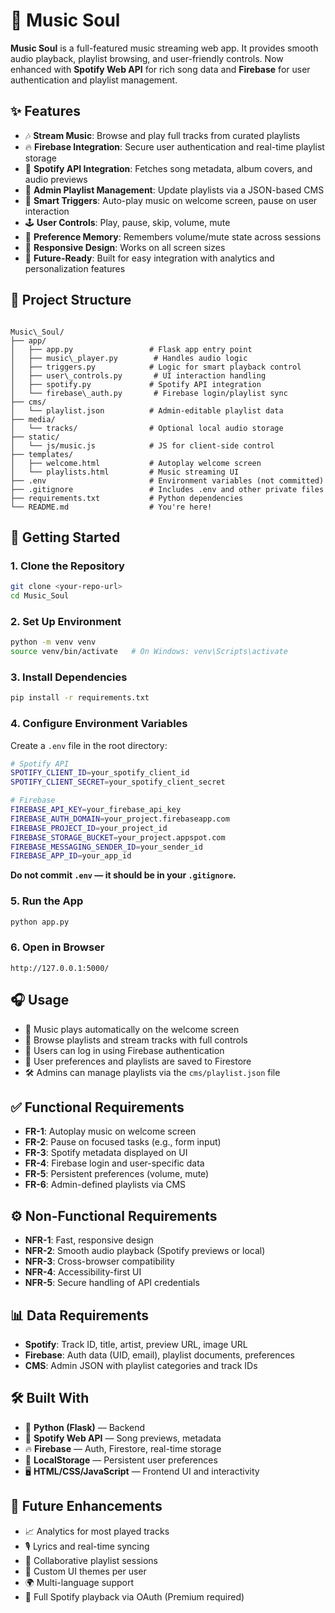 
# 🎵 Music Soul 

**Music Soul** is a full-featured music streaming web app. It provides smooth audio playback, playlist browsing, and user-friendly controls. Now enhanced with **Spotify Web API** for rich song data and **Firebase** for user authentication and playlist management.


## ✨ Features

- 🎶 **Stream Music**: Browse and play full tracks from curated playlists
- 🔥 **Firebase Integration**: Secure user authentication and real-time playlist storage
- 🎵 **Spotify API Integration**: Fetches song metadata, album covers, and audio previews
- 📁 **Admin Playlist Management**: Update playlists via a JSON-based CMS
- 🧠 **Smart Triggers**: Auto-play music on welcome screen, pause on user interaction
- 🕹️ **User Controls**: Play, pause, skip, volume, mute
- 🔄 **Preference Memory**: Remembers volume/mute state across sessions
- 📱 **Responsive Design**: Works on all screen sizes
- 🧩 **Future-Ready**: Built for easy integration with analytics and personalization features


## 📁 Project Structure

```

Music\_Soul/
├── app/
│   ├── app.py                 # Flask app entry point
│   ├── music\_player.py        # Handles audio logic
│   ├── triggers.py            # Logic for smart playback control
│   ├── user\_controls.py       # UI interaction handling
│   ├── spotify.py             # Spotify API integration
│   └── firebase\_auth.py       # Firebase login/playlist sync
├── cms/
│   └── playlist.json          # Admin-editable playlist data
├── media/
│   └── tracks/                # Optional local audio storage
├── static/
│   └── js/music.js            # JS for client-side control
├── templates/
│   ├── welcome.html           # Autoplay welcome screen
│   └── playlists.html         # Music streaming UI
├── .env                       # Environment variables (not committed)
├── .gitignore                 # Includes .env and other private files
├── requirements.txt           # Python dependencies
└── README.md                  # You're here!

````


## 🚀 Getting Started

### 1. Clone the Repository

```bash
git clone <your-repo-url>
cd Music_Soul
````

### 2. Set Up Environment

```bash
python -m venv venv
source venv/bin/activate   # On Windows: venv\Scripts\activate
```

### 3. Install Dependencies

```bash
pip install -r requirements.txt
```

### 4. Configure Environment Variables

Create a `.env` file in the root directory:

```bash
# Spotify API
SPOTIFY_CLIENT_ID=your_spotify_client_id
SPOTIFY_CLIENT_SECRET=your_spotify_client_secret

# Firebase
FIREBASE_API_KEY=your_firebase_api_key
FIREBASE_AUTH_DOMAIN=your_project.firebaseapp.com
FIREBASE_PROJECT_ID=your_project_id
FIREBASE_STORAGE_BUCKET=your_project.appspot.com
FIREBASE_MESSAGING_SENDER_ID=your_sender_id
FIREBASE_APP_ID=your_app_id
```

**Do not commit `.env` — it should be in your `.gitignore`.**

### 5. Run the App

```bash
python app.py
```

### 6. Open in Browser

```
http://127.0.0.1:5000/
```


## 🎧 Usage

* 🎵 Music plays automatically on the welcome screen
* 📑 Browse playlists and stream tracks with full controls
* 🔐 Users can log in using Firebase authentication
* 💾 User preferences and playlists are saved to Firestore
* 🛠 Admins can manage playlists via the `cms/playlist.json` file


## ✅ Functional Requirements

* **FR-1**: Autoplay music on welcome screen
* **FR-2**: Pause on focused tasks (e.g., form input)
* **FR-3**: Spotify metadata displayed on UI
* **FR-4**: Firebase login and user-specific data
* **FR-5**: Persistent preferences (volume, mute)
* **FR-6**: Admin-defined playlists via CMS


## ⚙️ Non-Functional Requirements

* **NFR-1**: Fast, responsive design
* **NFR-2**: Smooth audio playback (Spotify previews or local)
* **NFR-3**: Cross-browser compatibility
* **NFR-4**: Accessibility-first UI
* **NFR-5**: Secure handling of API credentials


## 📊 Data Requirements

* **Spotify**: Track ID, title, artist, preview URL, image URL
* **Firebase**: Auth data (UID, email), playlist documents, preferences
* **CMS**: Admin JSON with playlist categories and track IDs


## 🛠 Built With

* 🐍 **Python (Flask)** — Backend
* 🎵 **Spotify Web API** — Song previews, metadata
* 🔥 **Firebase** — Auth, Firestore, real-time storage
* 🧠 **LocalStorage** — Persistent user preferences
* 🖥️ **HTML/CSS/JavaScript** — Frontend UI and interactivity


## 🔮 Future Enhancements

* 📈 Analytics for most played tracks
* 🎙️ Lyrics and real-time syncing
* 🤝 Collaborative playlist sessions
* 🎨 Custom UI themes per user
* 🌍 Multi-language support
* 🔗 Full Spotify playback via OAuth (Premium required)

